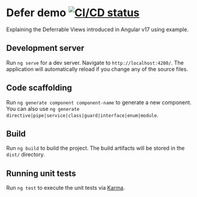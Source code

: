 # Defer demo [![CI/CD status](https://github.com/behnam-sa/defer-demo/actions/workflows/main.yml/badge.svg)](https://github.com/behnam-sa/defer-demo/actions/workflows/main.yml)

Explaining the Deferrable Views introduced in Angular v17 using example.

## Development server

Run `ng serve` for a dev server. Navigate to `http://localhost:4200/`. The application will automatically reload if you change any of the source files.

## Code scaffolding

Run `ng generate component component-name` to generate a new component. You can also use `ng generate directive|pipe|service|class|guard|interface|enum|module`.

## Build

Run `ng build` to build the project. The build artifacts will be stored in the `dist/` directory.

## Running unit tests

Run `ng test` to execute the unit tests via [Karma](https://karma-runner.github.io).

